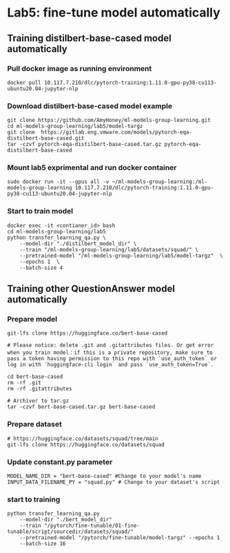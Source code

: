# Lab5: fine-tune model automatically

## Training distilbert-base-cased model automatically

### Pull docker image as running environment
```
docker pull 10.117.7.210/dlc/pytorch-training:1.11.0-gpu-py38-cu113-ubuntu20.04-jupyter-nlp
```

### Download distilbert-base-cased model example 
```
git clone https://github.com/AmyHoney/ml-models-group-learning.git
cd ml-models-group-learning/lab5/model-targz
git clone  https://gitlab.eng.vmware.com/models/pytorch-eqa-distilbert-base-cased.git
tar -czvf pytorch-eqa-distilbert-base-cased.tar.gz pytorch-eqa-distilbert-base-cased

```

### Mount lab5 exprimental and run docker container
```
sudo docker run -it --gpus all -v ~/ml-models-group-learning:/ml-models-group-learning 10.117.7.210/dlc/pytorch-training:1.11.0-gpu-py38-cu113-ubuntu20.04-jupyter-nlp
```

### Start to train model
```
docker exec -it <contianer_id> bash
cd ml-models-group-learning/lab5
python transfer_learning_qa.py \
    --model-dir "./distilbert_model_dir" \
    --train "/ml-models-group-learning/lab5/datasets/squad/" \
    --pretrained-model "/ml-models-group-learning/lab5/model-targz"  \
    --epochs 1  \
    --batch-size 4
```

## Training other QuestionAnswer model automatically

### Prepare model

```
git-lfs clone https://huggingface.co/bert-base-cased

# Please notice: delete .git and .gitattributes files. Or get error when you train model：if this is a private repository, make sure to pass a token having permission to this repo with `use_auth_token` or log in with `huggingface-cli login` and pass `use_auth_token=True`.

cd bert-base-cased
rm -rf .git
rm -rf .gitattributes

# Archiver to tar.gz
tar -czvf bert-base-cased.tar.gz bert-base-cased
```

### Prepare dataset

```
# https://huggingface.co/datasets/squad/tree/main
git-lfs clone https://huggingface.co/datasets/squad
```

### Update constant.py parameter

```
MODEL_NAME_DIR = "bert-base-cased" #Change to your model's name
INPUT_DATA_FILENAME_PY = "squad.py" # Change to your dataset's script
```

### start to training

```
python transfer_learning_qa.py 
    --model-dir "./bert_model_dir" 
    --train "/pytorch/fine-tunable/01-fine-tunable/script/sourcedir/datasets/squad/" 
    --pretrained-model "/pytorch/fine-tunable/model-targz" --epochs 1 
    --batch-size 16
```
